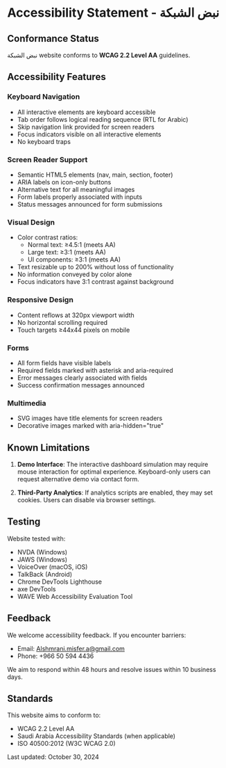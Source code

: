 # Accessibility Statement - نبض الشبكة

## Conformance Status
نبض الشبكة website conforms to **WCAG 2.2 Level AA** guidelines.

## Accessibility Features

### Keyboard Navigation
- All interactive elements are keyboard accessible
- Tab order follows logical reading sequence (RTL for Arabic)
- Skip navigation link provided for screen readers
- Focus indicators visible on all interactive elements
- No keyboard traps

### Screen Reader Support
- Semantic HTML5 elements (nav, main, section, footer)
- ARIA labels on icon-only buttons
- Alternative text for all meaningful images
- Form labels properly associated with inputs
- Status messages announced for form submissions

### Visual Design
- Color contrast ratios:
  - Normal text: ≥4.5:1 (meets AA)
  - Large text: ≥3:1 (meets AA)
  - UI components: ≥3:1 (meets AA)
- Text resizable up to 200% without loss of functionality
- No information conveyed by color alone
- Focus indicators have 3:1 contrast against background

### Responsive Design
- Content reflows at 320px viewport width
- No horizontal scrolling required
- Touch targets ≥44x44 pixels on mobile

### Forms
- All form fields have visible labels
- Required fields marked with asterisk and aria-required
- Error messages clearly associated with fields
- Success confirmation messages announced

### Multimedia
- SVG images have title elements for screen readers
- Decorative images marked with aria-hidden="true"

## Known Limitations

1. **Demo Interface**: The interactive dashboard simulation may require mouse interaction for optimal experience. Keyboard-only users can request alternative demo via contact form.

2. **Third-Party Analytics**: If analytics scripts are enabled, they may set cookies. Users can disable via browser settings.

## Testing

Website tested with:
- NVDA (Windows)
- JAWS (Windows)
- VoiceOver (macOS, iOS)
- TalkBack (Android)
- Chrome DevTools Lighthouse
- axe DevTools
- WAVE Web Accessibility Evaluation Tool

## Feedback

We welcome accessibility feedback. If you encounter barriers:
- Email: Alshmrani.misfer.a@gmail.com
- Phone: +966 50 594 4436

We aim to respond within 48 hours and resolve issues within 10 business days.

## Standards

This website aims to conform to:
- WCAG 2.2 Level AA
- Saudi Arabia Accessibility Standards (when applicable)
- ISO 40500:2012 (W3C WCAG 2.0)

Last updated: October 30, 2024
